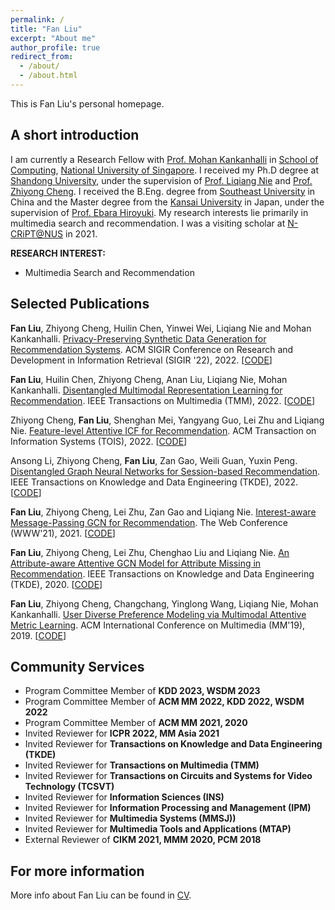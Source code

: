 ```yaml
---
permalink: /
title: "Fan Liu"
excerpt: "About me"
author_profile: true
redirect_from: 
  - /about/
  - /about.html
---
```

This is Fan Liu's personal homepage.

## A short introduction
I am currently a Research Fellow with [Prof. Mohan Kankanhalli](https://www.comp.nus.edu.sg/~mohan/) in [School of Computing](https://www.comp.nus.edu.sg/), [National University of Singapore](https://www.nus.edu.sg/). I received my Ph.D degree at [Shandong University](https://www.sdu.edu.cn/), under the supervision of [Prof. Liqiang Nie](https://liqiangnie.github.io/index.html) and [Prof. Zhiyong Cheng](https://sites.google.com/view/zycheng). I received the B.Eng. degree from [Southeast University](https://www.seu.edu.cn/) in China and the Master degree from the [Kansai University](https://www.kansai-u.ac.jp/) in Japan, under the supervision of [Prof. Ebara Hiroyuki](https://gakujo.kansai-u.ac.jp/profile/en/3b9d26c7eb2cecuf4f1fdf+f7077b.html). My research interests lie primarily in multimedia search and recommendation. I was a visiting scholar at [N-CRiPT@NUS](https://ncript.comp.nus.edu.sg/) in 2021.

<b>RESEARCH INTEREST:</b>
* Multimedia Search and Recommendation


## Selected Publications

**Fan Liu**, Zhiyong Cheng, Huilin Chen, Yinwei Wei, Liqiang Nie and Mohan Kankanhalli. [Privacy-Preserving Synthetic Data Generation for Recommendation Systems](https://dl.acm.org/doi/abs/10.1145/3477495.3532044). ACM SIGIR Conference on Research and Development in Information Retrieval (SIGIR '22), 2022. [[CODE](https://github.com/HuilinChenJN/UPC-SDG)]

**Fan Liu**, Huilin Chen, Zhiyong Cheng, Anan Liu, Liqiang Nie, Mohan Kankanhalli. [Disentangled Multimodal Representation Learning for Recommendation](https://arxiv.org/abs/2203.05406). IEEE Transactions on Multimedia (TMM), 2022. [[CODE](https://github.com/liufancs/DMRL)]

Zhiyong Cheng, **Fan Liu**, Shenghan Mei, Yangyang Guo, Lei Zhu and Liqiang Nie. [Feature-level Attentive ICF for Recommendation](https://arxiv.org/abs/2102.10745). ACM Transaction on Information Systems (TOIS), 2022. [[CODE](https://github.com/liufancs/FLA)]

Ansong Li, Zhiyong Cheng, **Fan Liu**, Zan Gao, Weili Guan, Yuxin Peng. [Disentangled Graph Neural Networks for Session-based Recommendation](https://arxiv.org/abs/2201.03482). IEEE Transactions on Knowledge and Data Engineering (TKDE), 2022. [[CODE](https://github.com/AnsongLi/Disen-GNN)]

**Fan Liu**, Zhiyong Cheng, Lei Zhu, Zan Gao and Liqiang Nie. [Interest-aware Message-Passing GCN for Recommendation](https://arxiv.org/pdf/2102.10044.pdf). The Web Conference (WWW'21), 2021. [[CODE](https://github.com/liufancs/IMP_GCN)]

**Fan Liu**, Zhiyong Cheng, Lei Zhu, Chenghao Liu and Liqiang Nie. [An Attribute-aware Attentive GCN Model for Attribute Missing in Recommendation](https://ieeexplore.ieee.org/document/9272360). IEEE Transactions on Knowledge and Data Engineering (TKDE), 2020. [[CODE](https://github.com/liufancs/a2_gcn)]

**Fan Liu**, Zhiyong Cheng, Changchang, Yinglong Wang, Liqiang Nie, Mohan Kankanhalli. [User Diverse Preference Modeling via Multimodal Attentive Metric Learning](https://arxiv.org/abs/1908.07738). ACM International Conference on Multimedia (MM'19), 2019. [[CODE](https://github.com/liufancs/MAML)]

## Community Services
* Program Committee Member of **KDD 2023, WSDM 2023**
* Program Committee Member of **ACM MM 2022, KDD 2022, WSDM 2022** 
* Program Committee Member of **ACM MM 2021, 2020**
* Invited Reviewer for **ICPR 2022, MM Asia 2021**
* Invited Reviewer for **Transactions on Knowledge and Data Engineering (TKDE)**
* Invited Reviewer for **Transactions on Multimedia (TMM)**
* Invited Reviewer for **Transactions on Circuits and Systems for Video Technology
 (TCSVT)**
* Invited Reviewer for **Information Sciences (INS)**
* Invited Reviewer for **Information Processing and Management (IPM)**
* Invited Reviewer for **Multimedia Systems (MMSJ))**
* Invited Reviewer for **Multimedia Tools and Applications (MTAP)**
* External Reviewer of **CIKM 2021, MMM 2020, PCM 2018**


## For more information
More info about Fan Liu can be found in [CV](https://liufancs.github.io/cv/).
